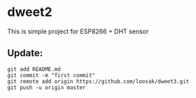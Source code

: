 # dweet2

This is simple project for ESP8266 + DHT sensor

## Update:

```
git add README.md
git commit -m "first commit"
git remote add origin https://github.com/loosak/dweet3.git
git push -u origin master
```
